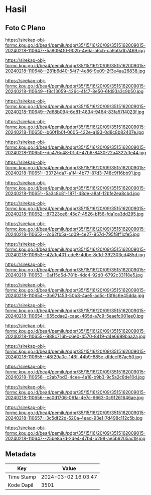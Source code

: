 # Hasil

## Foto C Plano

https://sirekap-obj-formc.kpu.go.id/bea4/pemilu/pdpr/35/15/16/20/09/3515162009015-20240218-110647--5a8094f0-902b-4e6a-a6cb-ca9a0a1b7469.jpg

https://sirekap-obj-formc.kpu.go.id/bea4/pemilu/pdpr/35/15/16/20/09/3515162009015-20240218-110648--281b6d40-54f7-4e86-9e09-2f3e4aa26838.jpg

https://sirekap-obj-formc.kpu.go.id/bea4/pemilu/pdpr/35/15/16/20/09/3515162009015-20240218-110649--f8c13059-426c-4f47-8e50-6fd93a3c9b50.jpg

https://sirekap-obj-formc.kpu.go.id/bea4/pemilu/pdpr/35/15/16/20/09/3515162009015-20240218-110649--7d68b094-6d81-4834-9464-83fa57f4023f.jpg

https://sirekap-obj-formc.kpu.go.id/bea4/pemilu/pdpr/35/15/16/20/09/3515162009015-20240218-110650--b60f1b0f-0605-422e-a193-0d8c8b82407e.jpg

https://sirekap-obj-formc.kpu.go.id/bea4/pemilu/pdpr/35/15/16/20/09/3515162009015-20240218-110650--dc476c48-01c0-47b6-8430-22a4322c1e44.jpg

https://sirekap-obj-formc.kpu.go.id/bea4/pemilu/pdpr/35/15/16/20/09/3515162009015-20240218-110651--33724da7-a1f4-4b77-87d3-748c9f16bb91.jpg

https://sirekap-obj-formc.kpu.go.id/bea4/pemilu/pdpr/35/15/16/20/09/3515162009015-20240218-110651--5a3c8c81-1871-48de-a8af-12bfe2ea8cbd.jpg

https://sirekap-obj-formc.kpu.go.id/bea4/pemilu/pdpr/35/15/16/20/09/3515162009015-20240218-110652--87323ce6-45c7-4526-b156-fda1ca3dd295.jpg

https://sirekap-obj-formc.kpu.go.id/bea4/pemilu/pdpr/35/15/16/20/09/3515162009015-20240218-110652--2c62fb5a-cd09-4e27-957d-795f8ff1cfe5.jpg

https://sirekap-obj-formc.kpu.go.id/bea4/pemilu/pdpr/35/15/16/20/09/3515162009015-20240218-110653--42a1c401-cde8-4dbe-8c1d-392303cd485d.jpg

https://sirekap-obj-formc.kpu.go.id/bea4/pemilu/pdpr/35/15/16/20/09/3515162009015-20240218-110653--0af15d6d-781b-4dc4-92d0-6792c33118e5.jpg

https://sirekap-obj-formc.kpu.go.id/bea4/pemilu/pdpr/35/15/16/20/09/3515162009015-20240218-110654--3b671453-50b8-4ae5-ad5c-f3f6c6e45dda.jpg

https://sirekap-obj-formc.kpu.go.id/bea4/pemilu/pdpr/35/15/16/20/09/3515162009015-20240218-110654--955cdae2-caac-465d-a7c9-5eaefc001ee0.jpg

https://sirekap-obj-formc.kpu.go.id/bea4/pemilu/pdpr/35/15/16/20/09/3515162009015-20240218-110655--888c716b-c6e0-4570-8419-d4e6699baa2a.jpg

https://sirekap-obj-formc.kpu.go.id/bea4/pemilu/pdpr/35/15/16/20/09/3515162009015-20240218-110655--48f29a0c-146f-44b9-885e-dfdccf67ac50.jpg

https://sirekap-obj-formc.kpu.go.id/bea4/pemilu/pdpr/35/15/16/20/09/3515162009015-20240218-110656--c2ab7bd3-4cee-4a18-b9b3-9c5a2c8de10d.jpg

https://sirekap-obj-formc.kpu.go.id/bea4/pemilu/pdpr/35/15/16/20/09/3515162009015-20240218-110656--ec0d1706-061a-4e7c-9663-0c91261646ae.jpg

https://sirekap-obj-formc.kpu.go.id/bea4/pemilu/pdpr/35/15/16/20/09/3515162009015-20240218-110657--3c5df22d-520a-4ead-93e1-7d498c112c5b.jpg

https://sirekap-obj-formc.kpu.go.id/bea4/pemilu/pdpr/35/15/16/20/09/3515162009015-20240218-110647--25be8a7d-2de4-47b4-b298-ae5b6205ac19.jpg


## Metadata

| Key        | Value               |
| ---------- | ------------------- |
| Time Stamp | 2024-03-02 16:03:47 |
| Kode Dapil | 3501                |




